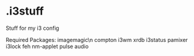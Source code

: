 # .i3stuff

Stuff for my i3 config

Required Packages:
imagemagic\n
compton
i3wm
xrdb
i3status
pamixer
i3lock
feh
nm-applet
pulse audio

